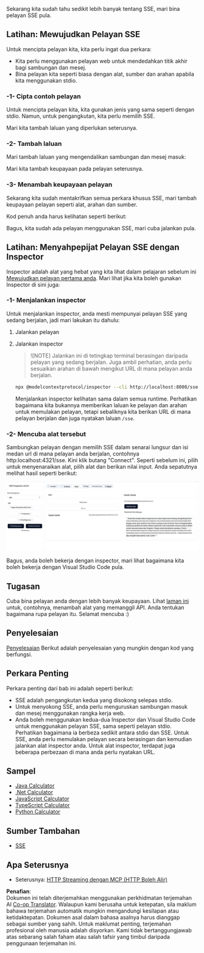 <!--
CO_OP_TRANSLATOR_METADATA:
{
  "original_hash": "1681ca3633aeb49ee03766abdbb94a93",
  "translation_date": "2025-06-17T22:22:04+00:00",
  "source_file": "03-GettingStarted/05-sse-server/README.md",
  "language_code": "ms"
}
-->
Sekarang kita sudah tahu sedikit lebih banyak tentang SSE, mari bina pelayan SSE pula.

## Latihan: Mewujudkan Pelayan SSE

Untuk mencipta pelayan kita, kita perlu ingat dua perkara:

- Kita perlu menggunakan pelayan web untuk mendedahkan titik akhir bagi sambungan dan mesej.
- Bina pelayan kita seperti biasa dengan alat, sumber dan arahan apabila kita menggunakan stdio.

### -1- Cipta contoh pelayan

Untuk mencipta pelayan kita, kita gunakan jenis yang sama seperti dengan stdio. Namun, untuk pengangkutan, kita perlu memilih SSE.

Mari kita tambah laluan yang diperlukan seterusnya.

### -2- Tambah laluan

Mari tambah laluan yang mengendalikan sambungan dan mesej masuk:

Mari kita tambah keupayaan pada pelayan seterusnya.

### -3- Menambah keupayaan pelayan

Sekarang kita sudah mentakrifkan semua perkara khusus SSE, mari tambah keupayaan pelayan seperti alat, arahan dan sumber.

Kod penuh anda harus kelihatan seperti berikut:

Bagus, kita sudah ada pelayan menggunakan SSE, mari cuba jalankan pula.

## Latihan: Menyahpepijat Pelayan SSE dengan Inspector

Inspector adalah alat yang hebat yang kita lihat dalam pelajaran sebelum ini [Mewujudkan pelayan pertama anda](/03-GettingStarted/01-first-server/README.md). Mari lihat jika kita boleh gunakan Inspector di sini juga:

### -1- Menjalankan inspector

Untuk menjalankan inspector, anda mesti mempunyai pelayan SSE yang sedang berjalan, jadi mari lakukan itu dahulu:

1. Jalankan pelayan

1. Jalankan inspector

    > ![NOTE]
    > Jalankan ini di tetingkap terminal berasingan daripada pelayan yang sedang berjalan. Juga ambil perhatian, anda perlu sesuaikan arahan di bawah mengikut URL di mana pelayan anda berjalan.

    ```sh
    npx @modelcontextprotocol/inspector --cli http://localhost:8000/sse --method tools/list
    ```

    Menjalankan inspector kelihatan sama dalam semua runtime. Perhatikan bagaimana kita bukannya memberikan laluan ke pelayan dan arahan untuk memulakan pelayan, tetapi sebaliknya kita berikan URL di mana pelayan berjalan dan juga nyatakan laluan `/sse`.

### -2- Mencuba alat tersebut

Sambungkan pelayan dengan memilih SSE dalam senarai lungsur dan isi medan url di mana pelayan anda berjalan, contohnya http:localhost:4321/sse. Kini klik butang "Connect". Seperti sebelum ini, pilih untuk menyenaraikan alat, pilih alat dan berikan nilai input. Anda sepatutnya melihat hasil seperti berikut:

![Pelayan SSE berjalan dalam inspector](../../../../translated_images/sse-inspector.d86628cc597b8fae807a31d3d6837842f5f9ee1bcc6101013fa0c709c96029ad.ms.png)

Bagus, anda boleh bekerja dengan inspector, mari lihat bagaimana kita boleh bekerja dengan Visual Studio Code pula.

## Tugasan

Cuba bina pelayan anda dengan lebih banyak keupayaan. Lihat [laman ini](https://api.chucknorris.io/) untuk, contohnya, menambah alat yang memanggil API. Anda tentukan bagaimana rupa pelayan itu. Selamat mencuba :)

## Penyelesaian

[Penyelesaian](./solution/README.md) Berikut adalah penyelesaian yang mungkin dengan kod yang berfungsi.

## Perkara Penting

Perkara penting dari bab ini adalah seperti berikut:

- SSE adalah pengangkutan kedua yang disokong selepas stdio.
- Untuk menyokong SSE, anda perlu menguruskan sambungan masuk dan mesej menggunakan rangka kerja web.
- Anda boleh menggunakan kedua-dua Inspector dan Visual Studio Code untuk menggunakan pelayan SSE, sama seperti pelayan stdio. Perhatikan bagaimana ia berbeza sedikit antara stdio dan SSE. Untuk SSE, anda perlu memulakan pelayan secara berasingan dan kemudian jalankan alat inspector anda. Untuk alat inspector, terdapat juga beberapa perbezaan di mana anda perlu nyatakan URL.

## Sampel

- [Java Calculator](../samples/java/calculator/README.md)
- [.Net Calculator](../../../../03-GettingStarted/samples/csharp)
- [JavaScript Calculator](../samples/javascript/README.md)
- [TypeScript Calculator](../samples/typescript/README.md)
- [Python Calculator](../../../../03-GettingStarted/samples/python)

## Sumber Tambahan

- [SSE](https://developer.mozilla.org/en-US/docs/Web/API/Server-sent_events)

## Apa Seterusnya

- Seterusnya: [HTTP Streaming dengan MCP (HTTP Boleh Alir)](/03-GettingStarted/06-http-streaming/README.md)

**Penafian**:  
Dokumen ini telah diterjemahkan menggunakan perkhidmatan terjemahan AI [Co-op Translator](https://github.com/Azure/co-op-translator). Walaupun kami berusaha untuk ketepatan, sila maklum bahawa terjemahan automatik mungkin mengandungi kesilapan atau ketidaktepatan. Dokumen asal dalam bahasa asalnya harus dianggap sebagai sumber yang sahih. Untuk maklumat penting, terjemahan profesional oleh manusia adalah disyorkan. Kami tidak bertanggungjawab atas sebarang salah faham atau salah tafsir yang timbul daripada penggunaan terjemahan ini.
